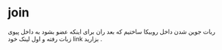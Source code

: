 # join
ربات جوین شدن داخل روبیکا ساختیم که بعد ران برای اینکه عضو بشود به داخل پیوی زبات رفته و اول لینک خود link بزارید .
